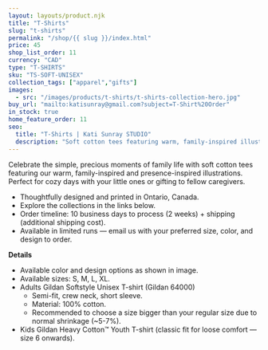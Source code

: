 ```yaml
---
layout: layouts/product.njk
title: "T-Shirts"
slug: "t-shirts"
permalink: "/shop/{{ slug }}/index.html"
price: 45
shop_list_order: 11
currency: "CAD"
type: "T-SHIRTS"
sku: "TS-SOFT-UNISEX"
collection_tags: ["apparel","gifts"]
images:
  - src: "/images/products/t-shirts/t-shirts-collection-hero.jpg"
buy_url: "mailto:katisunray@gmail.com?subject=T-Shirt%20Order"
in_stock: true
home_feature_order: 11
seo:
  title: "T-Shirts | Kati Sunray STUDIO"
  description: "Soft cotton tees featuring warm, family-inspired illustrations."
---
```


Celebrate the simple, precious moments of family life with soft cotton tees featuring our warm, family-inspired and presence-inspired illustrations. Perfect for cozy days with your little ones or gifting to fellow caregivers.

- Thoughtfully designed and printed in Ontario, Canada.
- Explore the collections in the links below.
- Order timeline: 10 business days to process (2 weeks) + shipping (additional shipping cost).
- Available in limited runs — email us with your preferred size, color, and design to order.

**Details**

- Available color and design options as shown in image.
- Available sizes: S, M, L, XL.
- Adults Gildan Softstyle Unisex T-shirt (Gildan 64000)
  - Semi-fit, crew neck, short sleeve.
  - Material: 100% cotton.
  - Recommended to choose a size bigger than your regular size due to normal shrinkage (~5-7%).
- Kids Gildan Heavy Cotton™ Youth T-shirt (classic fit for loose comfort — size 6 onwards).
